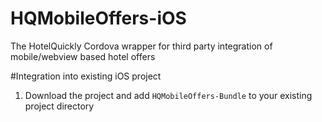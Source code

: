 # HQMobileOffers-iOS
The HotelQuickly Cordova wrapper for third party integration of mobile/webview based hotel offers

#Integration into existing iOS project

1) Download the project and add `HQMobileOffers-Bundle` to your existing project directory

